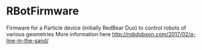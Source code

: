 RBotFirmware
============

Firmware for a Particle device (initially RedBear Duo) to control robots of various geometries
More information here http://robdobson.com/2017/02/a-line-in-the-sand/
